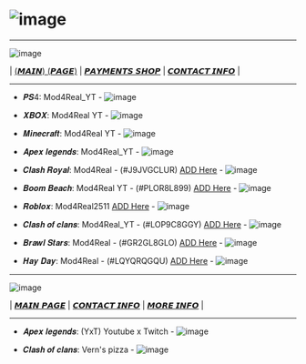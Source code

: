 # ![image](https://github.com/Mod4Real/Mod4Real.github.io/assets/134821089/30700225-6658-46b1-aa22-f1c1924b93bf)

----------------------------------------------------------------------------------

![image](https://github.com/Mod4Real1/Mod4Real1.github.io/assets/138044753/2d84248a-03a4-4aad-837a-64c1d017129b)


| [(𝙈𝘼𝙄𝙉) (𝙋𝘼𝙂𝙀)](https://mod4real.github.io/) | [𝙋𝘼𝙔𝙈𝙀𝙉𝙏𝙎 𝙎𝙃𝙊𝙋](https://mod4real2.github.io/) | [𝘾𝙊𝙉𝙏𝘼𝘾𝙏 𝙄𝙉𝙁𝙊](https://mod4real3.github.io/) | 

----------------------------------------------------------------------------------

+ 𝑷𝑺4: Mod4Real_YT - ![image](https://github.com/Mod4Real1/Mod4Real1.github.io/assets/138044753/92cc00ea-76cd-4bdf-82ff-394b11f1be3a)


+ 𝑿𝑩𝑶𝑿: Mod4Real YT - ![image](https://github.com/Mod4Real1/Mod4Real1.github.io/assets/138044753/92cc00ea-76cd-4bdf-82ff-394b11f1be3a)


+ 𝑴𝒊𝒏𝒆𝒄𝒓𝒂𝒇𝒕: Mod4Real YT - ![image](https://github.com/Mod4Real1/Mod4Real1.github.io/assets/138044753/58627e08-8819-4cf7-9a9d-65d0c7b69338)
  
+ 𝑨𝒑𝒆𝒙 𝒍𝒆𝒈𝒆𝒏𝒅𝒔: Mod4Real_YT - ![image](https://github.com/Mod4Real1/Mod4Real1.github.io/assets/138044753/92cc00ea-76cd-4bdf-82ff-394b11f1be3a)
  
+ 𝑪𝒍𝒂𝒔𝒉 𝑹𝒐𝒚𝒂𝒍: Mod4Real - (#J9JVGCLUR) [ADD Here](https://link.clashroyale.com/?clashroyale://supercell_id&p=9071075c-dcfb-4143-8d66-8117ca512b7d) - ![image](https://github.com/Mod4Real1/Mod4Real1.github.io/assets/138044753/2b974c6c-0b28-4952-b149-87e5723df4e6)


+ 𝑩𝒐𝒐𝒎 𝑩𝒆𝒂𝒄𝒉: Mod4Real YT - (#PLOR8L899) [ADD Here](https://link.boombeach.com/?url=boombeach%3A%2F%2FOpenSCID%3Fp%3D9071075c-dcfb-4143-8d66-8117ca512b7d&p=9071075c-dcfb-4143-8d66-8117ca512b7d) - ![image](https://github.com/Mod4Real1/Mod4Real1.github.io/assets/138044753/2b974c6c-0b28-4952-b149-87e5723df4e6)


+ 𝑹𝒐𝒃𝒍𝒐𝒙: Mod4Real2511 [ADD Here](https://www.roblox.com/users/3390022512/profile) - ![image](https://github.com/Mod4Real1/Mod4Real1.github.io/assets/138044753/250289bd-6a22-4b8c-aa85-ce1f629d9a96)

  
+ 𝑪𝒍𝒂𝒔𝒉 𝒐𝒇 𝒄𝒍𝒂𝒏𝒔: Mod4Real_YT - (#LOP9C8GGY) [ADD Here](https://link.clashofclans.com/?action=OpenSCID&p=9071075c-dcfb-4143-8d66-8117ca512b7d) - ![image](https://github.com/Mod4Real1/Mod4Real1.github.io/assets/138044753/2b974c6c-0b28-4952-b149-87e5723df4e6)


+ 𝑩𝒓𝒂𝒘𝒍 𝑺𝒕𝒂𝒓𝒔: Mod4Real - (#GR2GL8GLO) [ADD Here](https://link.brawlstars.com/?supercell_id&p=9071075c-dcfb-4143-8d66-8117ca512b7d) -  ![image](https://github.com/Mod4Real1/Mod4Real1.github.io/assets/138044753/2b974c6c-0b28-4952-b149-87e5723df4e6)

+ 𝑯𝒂𝒚 𝑫𝒂𝒚:  Mod4Real - (#LQYQRQGQU) [ADD Here](https://link.haydaygame.com/?action=OpenSCID&p=9071075c-dcfb-4143-8d66-8117ca512b7d) -  ![image](https://github.com/Mod4Real1/Mod4Real1.github.io/assets/138044753/2b974c6c-0b28-4952-b149-87e5723df4e6)

----------------------------------------------------------------------------------

![image](https://github.com/Mod4Real1/Mod4Real1.github.io/assets/138044753/5f836e73-26ea-4f62-85cf-cb76a12c3329)


| [𝙈𝘼𝙄𝙉 𝙋𝘼𝙂𝙀](https://mod4real.github.io/) | [𝘾𝙊𝙉𝙏𝘼𝘾𝙏 𝙄𝙉𝙁𝙊](https://mod4real3.github.io/) | [𝙈𝙊𝙍𝙀 𝙄𝙉𝙁𝙊](https://mod4real6.github.io/) | 

----------------------------------------------------------------------------------

+ 𝑨𝒑𝒆𝒙 𝒍𝒆𝒈𝒆𝒏𝒅𝒔: (YxT) Youtube x Twitch - ![image](https://github.com/Mod4Real1/Mod4Real1.github.io/assets/138044753/6e05fdb0-9d74-439e-a3f6-71e59ca7875e)

   
+ 𝑪𝒍𝒂𝒔𝒉 𝒐𝒇 𝒄𝒍𝒂𝒏𝒔: Vern's pizza - ![image](https://github.com/Mod4Real1/Mod4Real1.github.io/assets/138044753/2bf2c898-2419-45f1-baed-c42a999008cf)
